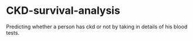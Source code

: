 # CKD-survival-analysis
Predicting whether a person has ckd or not by taking in details of his blood tests.
